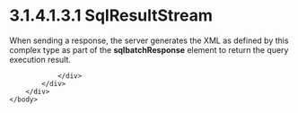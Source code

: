 <html dir="LTR" xmlns:mshelp="http://msdn.microsoft.com/mshelp" xmlns:ddue="http://ddue.schemas.microsoft.com/authoring/2003/5" xmlns:xlink="http://www.w3.org/1999/xlink" xmlns:tool="http://www.microsoft.com/tooltip">
    <head>
        <meta http-equiv="Content-Type" content="text/html; CHARSET=utf-8"></meta>
        <meta name="save" content="history"></meta>
        <title>3.1.4.1.3.1 SqlResultStream</title>
        <xml>
            <mshelp:toctitle title="3.1.4.1.3.1 SqlResultStream"></mshelp:toctitle>
            <mshelp:rltitle title="[MS-SSNWS]: SqlResultStream"></mshelp:rltitle>
            <mshelp:keyword index="A" term="2151f7a7-2456-423c-a2a5-d949aac6dd72"></mshelp:keyword>
            <mshelp:attr name="DCSext.ContentType" value="open specification"></mshelp:attr>
            <mshelp:attr name="AssetID" value="2151f7a7-2456-423c-a2a5-d949aac6dd72"></mshelp:attr>
            <mshelp:attr name="TopicType" value="kbRef"></mshelp:attr>
            <mshelp:attr name="DCSext.Title" value="[MS-SSNWS]: SqlResultStream" />
        </xml>
    </head>
    <body>
        <div id="header">
            <h1 class="heading">3.1.4.1.3.1 SqlResultStream</h1>
        </div>
        <div id="mainSection">
            <div id="mainBody">
                <div id="allHistory" class="saveHistory"></div>
                <div id="sectionSection0" class="section" name="collapseableSection">
                    

<p>When sending a response, the server generates the XML as
defined by this complex type as part of the <b>sqlbatchResponse</b> element to
return the query execution result.</p>


                </div>
            </div>
        </div>
    </body>
</html>
